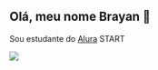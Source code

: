 ## Olá, meu nome Brayan 👋

Sou estudante do [Alura](https://www.alura.com.br/) START

![](https://media.tenor.com/1fpGXO9aK4gAAAAi/neymar.gif)

<!--
**Brayan0117/Brayan0117** is a ✨ _special_ ✨ repository because its `README.md` (this file) appears on your GitHub profile.

Here are some ideas to get you started:

- 🔭 I’m currently working on ...
- 🌱 I’m currently learning ...
- 👯 I’m looking to collaborate on ...
- 🤔 I’m looking for help with ...
- 💬 Ask me about ...
- 📫 How to reach me: ...
- 😄 Pronouns: ...
- ⚡ Fun fact: ...
-->
